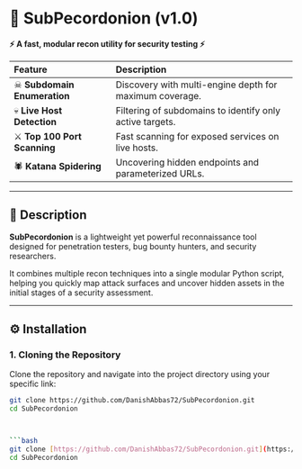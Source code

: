 # 🧅 SubPecordonion (v1.0)

**⚡ A fast, modular recon utility for security testing ⚡**

| Feature | Description |
| :--- | :--- |
| ☠ **Subdomain Enumeration** | Discovery with multi-engine depth for maximum coverage. |
| 💀 **Live Host Detection** | Filtering of subdomains to identify only active targets. |
| ⚔ **Top 100 Port Scanning** | Fast scanning for exposed services on live hosts. |
| 🕷 **Katana Spidering** | Uncovering hidden endpoints and parameterized URLs. |

---

## 📖 Description

**SubPecordonion** is a lightweight yet powerful reconnaissance tool designed for penetration testers, bug bounty hunters, and security researchers.

It combines multiple recon techniques into a single modular Python script, helping you quickly map attack surfaces and uncover hidden assets in the initial stages of a security assessment.

---

## ⚙️ Installation

### 1. Cloning the Repository
Clone the repository and navigate into the project directory using your specific link:
```bash
git clone https://github.com/DanishAbbas72/SubPecordonion.git
cd SubPecordonion



```bash
git clone [https://github.com/DanishAbbas72/SubPecordonion.git](https://github.com/DanishAbbas72/SubPecordonion.git)
cd SubPecordonion

